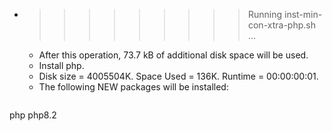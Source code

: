 * >>>>>>>>> Running inst-min-con-xtra-php.sh ...
  * After this operation, 73.7 kB of additional disk space will be used.
  * Install php.
  * Disk size = 4005504K. Space Used = 136K. Runtime = 00:00:00:01.
  * The following NEW packages will be installed:
  ```bash
php php8.2
  ```
